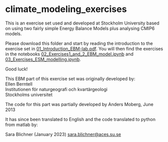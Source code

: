 # climate_modeling_exercises

This is an exercise set used and developed at Stockholm University based on using two fairly simple Energy Balance Models plus analysing CMIP6 models. 

Please download this folder and start by reading the introduction to the exercise set in [01_Introduction_EBM-lab.pdf](01_Introduction_EBM-lab.pdf).
You will then find the exercises in the notebooks [02_Exercises1_and_2_EBM_model.ipynb](02_Exercises1_and_2_EBM_model.ipynb) and [03_Exercises_ESM_modelling.ipynb](03_Exercises_ESM_modelling.ipynb).


Good luck! 

This EBM part of this exercise set was originally developed by: <br/>
Ellen Berntell <br/>
Institutionen för naturgeografi och kvartärgeologi <br/>
Stockholms universitet <br/>

The code for this part was partially developed by Anders Moberg, June 2013<br/>

It has since been translated to English and the code translated to python from matlab by:

Sara Blichner (January 2023)
sara.blichner@aces.su.se

